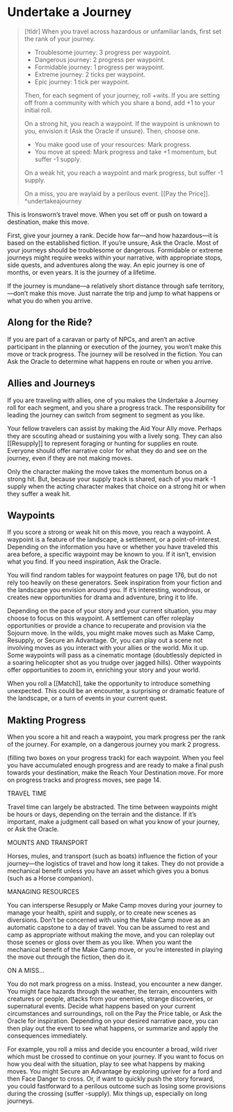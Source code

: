 # Undertake a Journey
>[!tldr] When you travel across hazardous or unfamiliar lands, first set the rank of your journey.
>- Troublesome journey: 3 progress per waypoint.
>- Dangerous journey: 2 progress per waypoint.
>- Formidable journey: 1 progress per waypoint.
>- Extreme journey: 2 ticks per waypoint.
>- Epic journey: 1 tick per waypoint.
> 
>Then, for each segment of your journey, roll +wits. If you are setting off from a community with which you share a bond, add +1 to your initial roll.
>
>On a strong hit, you reach a waypoint. If the waypoint is unknown to you, envision it (Ask the Oracle if unsure). Then, choose one.
>- You make good use of your resources: Mark progress.
>- You move at speed: Mark progress and take +1 momentum, but suffer -1 supply.
>
>On a weak hit, you reach a waypoint and mark progress, but suffer -1 supply.
>
>On a miss, you are waylaid by a perilous event. [[Pay the Price]].
^undertakeajourney

This is Ironsworn’s travel move. When you set off or push on toward a destination, make this move.

First, give your journey a rank. Decide how far—and how hazardous—it is based on the established fiction. If you’re unsure, Ask the Oracle. Most of your journeys should be troublesome or dangerous. Formidable or extreme journeys might require weeks within your narrative, with appropriate stops, side quests, and adventures along the way. An epic journey is one of months, or even years. It is the journey of a lifetime.

If the journey is mundane—a relatively short distance through safe territory, —don’t make this move. Just narrate the trip and jump to what happens or what you do when you arrive.

## Along for the Ride?

If you are part of a caravan or party of NPCs, and aren’t an active participant in the planning or execution of the journey, you won’t make this move or track progress. The journey will be resolved in the fiction. You can Ask the Oracle to determine what happens en route or when you arrive.

## Allies and Journeys

If you are traveling with allies, one of you makes the Undertake a Journey roll for each segment, and you share a progress track. The responsibility for leading the journey can switch from segment to segment as you like.

Your fellow travelers can assist by making the Aid Your Ally move. Perhaps they are scouting ahead or sustaining you with a lively song. They can also [[Resupply]] to represent foraging or hunting for supplies en route. Everyone should offer narrative color for what they do and see on the journey, even if they are not making moves.

Only the character making the move takes the momentum bonus on a strong hit. But, because your supply track is shared, each of you mark -1 supply when the acting character makes that choice on a strong hit or when they suffer a weak hit.

## Waypoints

If you score a strong or weak hit on this move, you reach a waypoint. A waypoint is a feature of the landscape, a settlement, or a point-of-interest. Depending on the information you have or whether you have traveled this area before, a specific waypoint may be known to you. If it isn’t, envision what you find. If you need inspiration, Ask the Oracle.

You will find random tables for waypoint features on page 176, but do not rely too heavily on these generators. Seek inspiration from your fiction and the landscape you envision around you. If it’s interesting, wondrous, or creates new opportunities for drama and adventure, bring it to life.

Depending on the pace of your story and your current situation, you may choose to focus on this waypoint. A settlement can offer roleplay opportunities or provide a chance to recuperate and provision via the Sojourn move. In the wilds, you might make moves such as Make Camp, Resupply, or Secure an Advantage. Or, you can play out a scene not involving moves as you interact with your allies or the world. Mix it up. Some waypoints will pass as a cinematic montage (doubtlessly depicted in a soaring helicopter shot as you trudge over jagged hills). Other waypoints offer opportunities to zoom in, enriching your story and your world.

When you roll a [[Match]], take the opportunity to introduce something unexpected. This could be an encounter, a surprising or dramatic feature of the landscape, or a turn of events in your current quest.

## Makting Progress

When you score a hit and reach a waypoint, you mark progress per the rank of the journey. For example, on a dangerous journey you mark 2 progress. 

(filling two boxes on your progress track) for each waypoint. When you feel you have accumulated enough progress and are ready to make a final push towards your destination, make the Reach Your Destination move. For more on progress tracks and progress moves, see page 14.

TRAVEL TIME

Travel time can largely be abstracted. The time between waypoints might be hours or days, depending on the terrain and the distance. If it’s important, make a judgment call based on what you know of your journey, or Ask the Oracle.

MOUNTS AND TRANSPORT

Horses, mules, and transport (such as boats) influence the fiction of your journey—the logistics of travel and how long it takes. They do not provide a mechanical benefit unless you have an asset which gives you a bonus (such as a Horse companion).

MANAGING RESOURCES

You can intersperse Resupply or Make Camp moves during your journey to manage your health, spirit and supply, or to create new scenes as diversions. Don’t be concerned with using the Make Camp move as an automatic capstone to a day of travel. You can be assumed to rest and camp as appropriate without making the move, and you can roleplay out those scenes or gloss over them as you like. When you want the mechanical benefit of the Make Camp move, or you’re interested in playing the move out through the fiction, then do it.

ON A MISS...

You do not mark progress on a miss. Instead, you encounter a new danger. You might face hazards through the weather, the terrain, encounters with creatures or people, attacks from your enemies, strange discoveries, or supernatural events. Decide what happens based on your current circumstances and surroundings, roll on the Pay the Price table, or Ask the Oracle for inspiration. Depending on your desired narrative pace, you can then play out the event to see what happens, or summarize and apply the consequences immediately.

For example, you roll a miss and decide you encounter a broad, wild river which must be crossed to continue on your journey. If you want to focus on how you deal with the situation, play to see what happens by making moves. You might Secure an Advantage by exploring upriver for a ford and then Face Danger to cross. Or, if want to quickly push the story forward, you could fastforward to a perilous outcome such as losing some provisions during the crossing (suffer -supply). Mix things up, especially on long journeys.